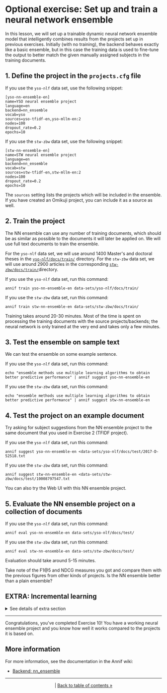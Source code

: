 # Optional exercise: Set up and train a neural network ensemble

In this lesson, we will set up a trainable dynamic neural network ensemble
model that intelligently combines results from the projects set up in
previous exercises. Initially (with no training), the backend behaves
exactly like a basic ensemble, but in this case the training data is used to
fine-tune the output to better match the given manually assigned subjects in
the training documents.

## 1. Define the project in the `projects.cfg` file

If you use the `yso-nlf` data set, use the following snippet:

    [yso-nn-ensemble-en]
    name=YSO neural ensemble project
    language=en
    backend=nn_ensemble
    vocab=yso
    sources=yso-tfidf-en,yso-mllm-en:2
    nodes=100
    dropout_rate=0.2
    epochs=10

If you use the `stw-zbw` data set, use the following snippet:

    [stw-nn-ensemble-en]
    name=STW neural ensemble project
    language=en
    backend=nn_ensemble
    vocab=stw
    sources=stw-tfidf-en,stw-mllm-en:2
    nodes=100
    dropout_rate=0.2
    epochs=10 
    
The `sources` setting lists the projects which will be included in the
ensemble. If you have created an Omikuji project, you can include it as a
source as well.

## 2. Train the project

The NN ensemble can use any number of training documents, which should be as
similar as possible to the documents it will later be applied on. We will
use full text documents to train the ensemble.

For the `yso-nlf` data set, we will use around 1400 Master's and doctoral
theses in the
[`yso-nlf/docs/train/`](../data-sets/yso-nlf/docs/train)
directory. For the `stw-zbw` data set, we will use around 2900 articles
in the corresponding
[`stw-zbw/docs/train/`](../data-sets/stw-zbw/docs/train)directory.

If you use the `yso-nlf` data set, run this command:

    annif train yso-nn-ensemble-en data-sets/yso-nlf/docs/train/

If you use the `stw-zbw` data set, run this command:

    annif train stw-nn-ensemble-en data-sets/stw-zbw/docs/train/

Training takes around 20-30 minutes. 
Most of the time is spent on processing the training documents
with the source projects/backends; the neural network is only trained at
the very end and takes only a few minutes.

## 3. Test the ensemble on sample text

We can test the ensemble on some example sentence.

If you use the `yso-nlf` data set, run this command:

    echo "ensemble methods use multiple learning algorithms to obtain better predictive performance" | annif suggest yso-nn-ensemble-en

If you use the `stw-zbw` data set, run this command:

    echo "ensemble methods use multiple learning algorithms to obtain better predictive performance" | annif suggest stw-nn-ensemble-en

## 4. Test the project on an example document

Try asking for subject suggestions from the NN ensemble project to the same
document that you used in Exercise 2 (TFIDF project).

If you use the `yso-nlf` data set, run this command:

    annif suggest yso-nn-ensemble-en <data-sets/yso-nlf/docs/test/2017-D-52518.txt

If you use the `stw-zbw` data set, run this command:

    annif suggest stw-nn-ensemble-en <data-sets/stw-zbw/docs/test/10008797547.txt

You can also try the Web UI with this NN ensemble project.

## 5. Evaluate the NN ensemble project on a collection of documents

If you use the `yso-nlf` data set, run this command:

    annif eval yso-nn-ensemble-en data-sets/yso-nlf/docs/test/

If you use the `stw-zbw` data set, run this command:

    annif eval stw-nn-ensemble-en data-sets/stw-zbw/docs/test/

Evaluation should take around 5-15 minutes.

Take note of the F1@5 and NDCG measures you got and compare them with the
previous figures from other kinds of projects. Is the NN ensemble better
than a plain ensemble?

## EXTRA: Incremental learning
<details><summary>
See details of extra section
</summary>

The neural network ensemble has an additional feature missing from most
other backends: it can continue learning from new documents after initial
training. In this extra step, we will fine-tune the neural network ensemble
by giving it some more training data to learn from.

In the exercise above,  we used the `train` subset of the training documents 
for initial training. We will continue the training using the `validate` subset,
which the neural network has not encountered yet. The `learn` command will be 
used for this; it allows continuing the training without starting from scratch. 
Not all Annif backends support it, but the `nn_ensemble` backend does. For
projects/backends that support learning, it can be done either via the
command line or by using the `learn` method in the REST API.

### Learn from additional documents

For the `yso-nlf` data set, we will use around 350 Master's and doctoral
theses in the
[`yso-nlf/docs/validate/`](../data-sets/yso-nlf/docs/validate)
directory. For the `stw-zbw` data set, we will use around 600 articles
in the corresponding
[`stw-zbw/docs/validate/`](../data-sets/stw-zbw/docs/validate) directory.

If you use the `yso-nlf` data set, run this command:

    annif learn yso-nn-ensemble-en data-sets/yso-nlf/docs/validate/

If you use the `stw-zbw` data set, run this command:

    annif learn stw-nn-ensemble-en data-sets/stw-zbw/docs/validate/

Learning takes around 15-25 minutes.

### Reevaluate the NN ensemble project on a collection of documents

If you use the `yso-nlf` data set, run this command:

    annif eval yso-nn-ensemble-en data-sets/yso-nlf/docs/test/

If you use the `stw-zbw` data set, run this command:

    annif eval stw-nn-ensemble-en data-sets/stw-zbw/docs/test/

Again the evaluation should take around 5-15 minutes.

Take note of the F1@5 and NDCG measures you got and compare them with the
previous figures from the initial training and evaluation. Did the NN ensemble
improve when given additional training documents?
</details>

---

Congratulations, you've completed Exercise 10! You have a working neural ensemble
project and you know how well it works compared to the projects it is based on.

## More information

For more information, see the documentation in the Annif wiki:

* [Backend: nn_ensemble](https://github.com/NatLibFi/Annif/wiki/Backend%3A-nn_ensemble)

---

<p align="center">
|
<a href="/exercises/README.md">Back to table of contents »</a>
</p>
